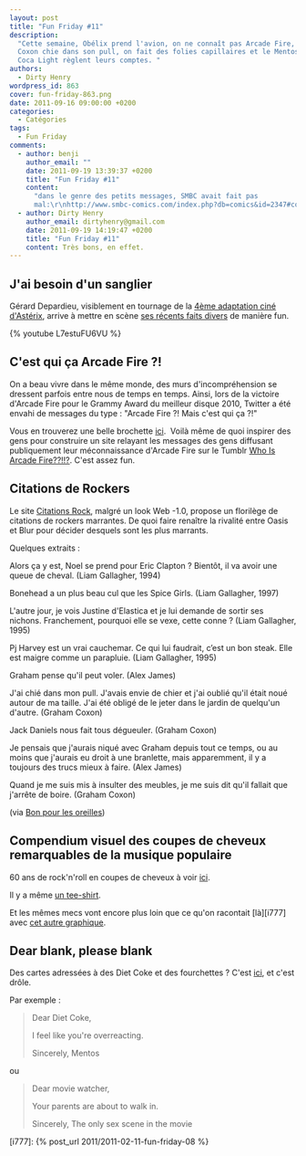 ```yaml
---
layout: post
title: "Fun Friday #11"
description:
  "Cette semaine, Obélix prend l'avion, on ne connaît pas Arcade Fire, Graham
  Coxon chie dans son pull, on fait des folies capillaires et le Mentos et le
  Coca Light règlent leurs comptes. "
authors:
  - Dirty Henry
wordpress_id: 863
cover: fun-friday-863.png
date: 2011-09-16 09:00:00 +0200
categories:
  - Catégories
tags:
  - Fun Friday
comments:
  - author: benji
    author_email: ""
    date: 2011-09-19 13:39:37 +0200
    title: "Fun Friday #11"
    content:
      "dans le genre des petits messages, SMBC avait fait pas
      mal:\r\nhttp://www.smbc-comics.com/index.php?db=comics&id=2347#comic\r\n\r\nhttp://www.smbc-comics.com/index.php?db=comics&id=2223#comic"
  - author: Dirty Henry
    author_email: dirtyhenry@gmail.com
    date: 2011-09-19 14:19:47 +0200
    title: "Fun Friday #11"
    content: Très bons, en effet.
---
```


## J'ai besoin d'un sanglier

Gérard Depardieu, visiblement en tournage de la
[4ème adaptation ciné d'Astérix](http://www.allocine.fr/film/fichefilm_gen_cfilm=177895.html),
arrive à mettre en scène
[ses récents faits divers](http://lci.tf1.fr/people/gerard-depardieu-urine-dans-un-avion-6642138.html)
de manière fun.

{% youtube L7estuFU6VU %}

## C'est qui ça Arcade Fire ?!

On a beau vivre dans le même monde, des murs d'incompréhension se dressent
parfois entre nous de temps en temps. Ainsi, lors de la victoire d'Arcade Fire
pour le Grammy Award du meilleur disque 2010, Twitter a été envahi de messages
du type : "Arcade Fire ?! Mais c'est qui ça ?!"

Vous en trouverez une belle brochette
[ici](http://www.brooklynvegan.com/archives/2011/02/who_is_this_arc.html). 
Voilà même de quoi inspirer des gens pour construire un site relayant les
messages des gens diffusant publiquement leur méconnaissance d'Arcade Fire sur
le Tumblr [Who Is Arcade Fire??!!?](http://whoisarcadefire.tumblr.com/). C'est
assez fun.

## Citations de Rockers

Le site [Citations Rock](http://citations.rock.free.fr/), malgré un look Web
-1.0, propose un florilège de citations de rockers marrantes. De quoi faire
renaître la rivalité entre Oasis et Blur pour décider desquels sont les plus
marrants.

Quelques extraits :

<quote>Alors ça y est, Noel se prend pour Eric Clapton ? Bientôt, il va avoir
une queue de cheval. (Liam Gallagher, 1994)</quote>

<quote>Bonehead a un plus beau cul que les Spice Girls. (Liam
Gallagher, 1997)</quote>

<quote>L'autre jour, je vois Justine d'Elastica et je lui demande de sortir ses
nichons. Franchement, pourquoi elle se vexe, cette conne ? (Liam
Gallagher, 1995)</quote>

<quote>Pj Harvey est un vrai cauchemar. Ce qui lui faudrait, c’est un bon steak.
Elle est maigre comme un parapluie. (Liam Gallagher, 1995)</quote>

<quote>Graham pense qu'il peut voler. (Alex James)</quote>

<quote>J'ai chié dans mon pull. J'avais envie de chier et j'ai oublié qu'il
était noué autour de ma taille. J'ai été obligé de le jeter dans le jardin de
quelqu'un d'autre. (Graham Coxon)</quote>

<quote>Jack Daniels nous fait tous dégueuler. (Graham Coxon)</quote>

<quote>Je pensais que j'aurais niqué avec Graham depuis tout ce temps, ou au
moins que j'aurais eu droit à une branlette, mais apparemment, il y a toujours
des trucs mieux à faire. (Alex James)</quote>

<quote>Quand je me suis mis à insulter des meubles, je me suis dit qu'il fallait
que j'arrête de boire. (Graham Coxon)</quote>

(via
[Bon pour les oreilles](http://www.bonpourlesoreilles.net/musique/2011/01/blah-blah-rock.html))

## Compendium visuel des coupes de cheveux remarquables de la musique populaire

60 ans de rock'n'roll en coupes de cheveux à voir
[ici](http://popchartlab.tumblr.com/post/3904085944/a-visual-compendium-of-notable-haircuts-in-popular).

Il y a même
[un tee-shirt](http://popchartlab.tumblr.com/post/4346725536/rock-out-with-our-visual-compendium-of-notable).

Et les mêmes mecs vont encore plus loin que ce qu'on racontait [là][i777] avec
[cet autre graphique](http://popchartlab.tumblr.com/post/4212389296/games-played-in-the-1980s).

## Dear blank, please blank

Des cartes adressées à des Diet Coke et des fourchettes ? C'est
[ici](http://www.fubiz.net/2011/03/30/dear-blank-please-blank/), et c'est drôle.

Par exemple :

> Dear Diet Coke,
>
> I feel like you're overreacting.
>
> Sincerely, Mentos

ou

> Dear movie watcher,
>
> Your parents are about to walk in.
>
> Sincerely, The only sex scene in the movie

[i777]: {% post_url 2011/2011-02-11-fun-friday-08 %}
